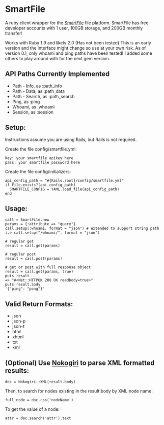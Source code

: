 # SmartFile

A ruby client wrapper for the [SmartFile](http://smartfile.com) file platform.
SmartFile has free developer accounts with 1 user, 100GB storage, and 200GB monthly transfer!

Works with Ruby 1.9 and likely 2.0 (Has not been tested)
This is an early version and the interface might change so use at your own risk.
As of version 0.1, only whoami and ping paths have been tested! I added some others to play around with for the next gem version.

## API Paths Currently Implemented

  - Path - Info, as :path_info
  - Path - Data, as :path_data
  - Path - Search, as :path_search
  - Ping, as :ping
  - Whoami, as :whoami
  - Session, as :session

## Setup:

Instructions assume you are using Rails, but Rails is not required. 

Create the file config/smartfile.yml:

    key: your smartfile apikey here
    pass: your smartfile password here

Create the file config/initializers:

    api_config_path = "#{Rails.root}/config/smartfile.yml"
    if File.exists?(api_config_path)
      SMARTFILE_CONFIG = YAML.load_file(api_config_path)
    end

## Usage:

    call = SmartFile.new
    params = {:attribute => "query"}
    call.setup(:whoami, format = "json") # extended to support string path i.e call.setup("/whoami/", format = "json")
    
    # regular get
    result = call.get(params)
    
    # regular post
    result = call.post(params)
    
    # get or post with full response object
    result = call.get(params, true)
    puts result
    => "#<Net::HTTPOK 200 OK readbody=true>"
    puts result.body
    '{"ping": "pong"}'


## Valid Return Formats: 
  - json
  - json-p
  - json-t
  - html
  - xhtml
  - txt 
  - xml

## (Optional) Use [Nokogiri](http://nokogiri.org/) to parse XML formatted results:

    doc = Nokogiri::XML(result.body)

Then, to search for nodes existing in the result body by XML node name:

    full_node = doc.css('nodeName')

To get the value of a node:

    attr = doc.search('attr').text